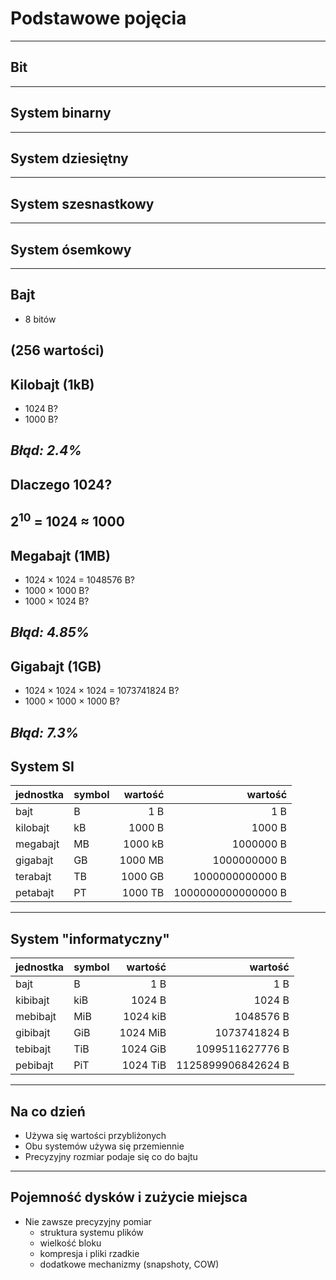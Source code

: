 # Podstawowe pojęcia
------
## Bit
------
## System binarny
------
## System dziesiętny
------
## System szesnastkowy
------
## System ósemkowy
------
## Bajt

* 8 bitów

(256 wartości)
------
## Kilobajt (1kB)

* 1024 B?
* 1000 B?

*Błąd: 2.4%*
---
## Dlaczego 1024?

2<sup>10</sup> = 1024 ≈ 1000
------
## Megabajt (1MB)

* 1024 × 1024 = 1048576 B? 
* 1000 × 1000 B?
* 1000 × 1024 B?

*Błąd: 4.85%*
------
## Gigabajt (1GB)

* 1024 × 1024 × 1024 = 1073741824 B?
* 1000 × 1000 × 1000 B?

*Błąd: 7.3%*
------
## System SI

| jednostka| symbol |wartość | wartość |
|----------|--------|-------:|--------:|
| bajt     | B      |     1 B | 1 B |
| kilobajt | kB     |  1000 B | 1000 B |
| megabajt | MB     | 1000 kB | 1000000 B |
| gigabajt | GB     | 1000 MB | 1000000000 B |
| terabajt | TB     | 1000 GB | 1000000000000 B |
| petabajt | PT     | 1000 TB | 1000000000000000 B |
---
## System "informatyczny"

| jednostka| symbol |wartość | wartość |
|----------|--------|-------:|--------:|
| bajt     | B      |     1 B | 1 B |
| kibibajt | kiB    |  1024 B | 1024 B |
| mebibajt | MiB    | 1024 kiB | 1048576 B |
| gibibajt | GiB    | 1024 MiB | 1073741824 B |
| tebibajt | TiB    | 1024 GiB | 1099511627776 B |
| pebibajt | PiT    | 1024 TiB | 1125899906842624 B |
------
## Na co dzień

- Używa się wartości przybliżonych
- Obu systemów używa się przemiennie
- Precyzyjny rozmiar podaje się co do bajtu
------
## Pojemność dysków i zużycie miejsca

- Nie zawsze precyzyjny pomiar
  - struktura systemu plików
  - wielkość bloku
  - kompresja i pliki rzadkie
  - dodatkowe mechanizmy (snapshoty, COW)

